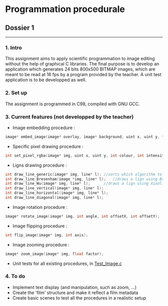 # Programmation procedurale
## Dossier 1
---
### 1. Intro
This assignment aims to apply scientific programmation to image editing without the help of graphical C libraries.
The final purpose is to develop an application which generates 24 bits 800x500 BITMAP images, which are meant to be read at 16 fps by a program provided by the teacher. A unit test application is to be developped as well. 

### 2. Set up
The assignment is programmed in C98, compiled with GNU GCC.

### 3. Current features (not developped by the teacher)
* Image embedding procedure :
```C
image* embed_image(image* overlay, image* background, uint x, uint y, float alpha);
```
* Specific pixel drawing procedure :
```C
int set_pixel_rgba(image* img, uint x, uint y, int colour, int intensity, float alpha);
```
* Ligns drawing procedure :
```C
int draw_line_generic(image* img, line* l);	//sorts which algorithm to use
int draw_line_Bresenham(image *img, line* l);	//draws a lign using Bresenham's algorithm (no anti-aliasing)
int draw_line_Wu(image* img, line* l);		//draws a lign using Xiaolin Wu's algorithm (with anti-aliasing)
int draw_line_vertical(image* img, line* l);
int draw_line_horizontal(image* img, line* l);
int draw_line_diagonal(image* img, line* l);
```
* Image rotation procedure :
```C
image* rotate_image(image* img, int angle, int offsetX, int offsetY);
```
* Image flipping procedure :
```C
int flip_image(image* img, int axis);
```
* Image zooming procedure :
```C
image* zoom_image(image* img, float factor);
```
* Unit tests for all existing procedures, in [Test_Image.c](https://github.com/gilleshenrard/ITLg_programmation-procedurale/blob/Dossier1/Test_Image.c)

### 4. To do
* Implement text display (and manipulation, such as zoom, ...)
* Create the 'film' structure and make it reflect a film metadata
* Create basic scenes to test all the procedures in a realistic setup
